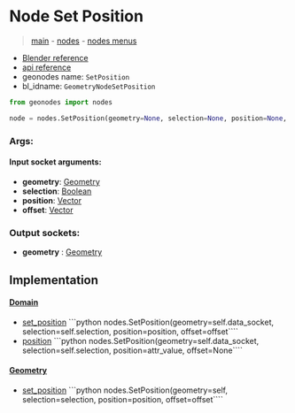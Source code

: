 # Node Set Position

> [main](../structure.md) - [nodes](nodes.md) - [nodes menus](nodes_menus.md)

- [Blender reference](https://docs.blender.org/manual/en/latest/modeling/geometry_nodes/geometry/set_position.html)
- [api reference](https://docs.blender.org/api/current/bpy.types.GeometryNodeSetPosition.html)
- geonodes name: `SetPosition`
- bl_idname: `GeometryNodeSetPosition`

```python
from geonodes import nodes

node = nodes.SetPosition(geometry=None, selection=None, position=None, offset=None)
```

### Args:

#### Input socket arguments:

- **geometry**: [Geometry](Geometry.md)
- **selection**: [Boolean](Boolean.md)
- **position**: [Vector](Vector.md)
- **offset**: [Vector](Vector.md)

### Output sockets:

- **geometry** : [Geometry](Geometry.md)

## Implementation

#### [Domain](Domain.md)

 - [set_position](Domain.md#set_position) ```python nodes.SetPosition(geometry=self.data_socket, selection=self.selection, position=position, offset=offset````
 - [position](Domain.md#position) ```python nodes.SetPosition(geometry=self.data_socket, selection=self.selection, position=attr_value, offset=None````
#### [Geometry](Geometry.md)

 - [set_position](Geometry.md#set_position) ```python nodes.SetPosition(geometry=self, selection=selection, position=position, offset=offset````
